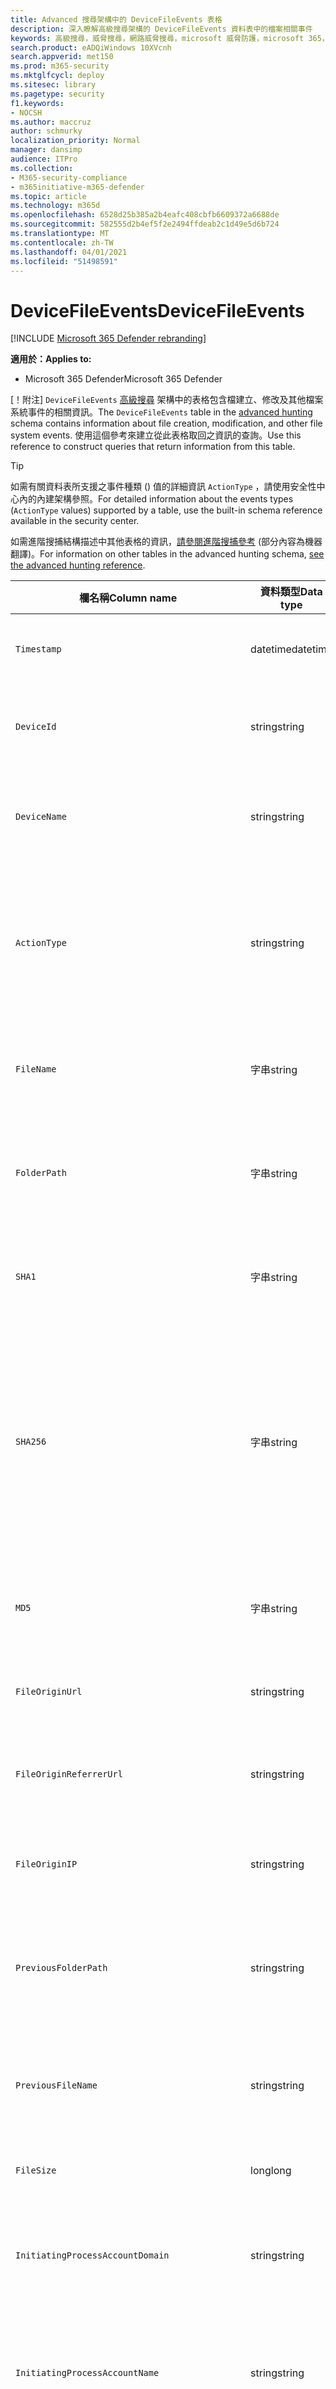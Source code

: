 ```yaml
---
title: Advanced 搜尋架構中的 DeviceFileEvents 表格
description: 深入瞭解高級搜尋架構的 DeviceFileEvents 資料表中的檔案相關事件
keywords: 高級搜尋，威脅搜尋，網路威脅搜尋，microsoft 威脅防護，microsoft 365，mtp，m365，搜尋，查詢，遙測，架構參考，kusto，資料表，欄，資料類型，描述、filecreationevents、DeviceFileEvents、檔、路徑、雜湊、sha1、sha256、md5
search.product: eADQiWindows 10XVcnh
search.appverid: met150
ms.prod: m365-security
ms.mktglfcycl: deploy
ms.sitesec: library
ms.pagetype: security
f1.keywords:
- NOCSH
ms.author: maccruz
author: schmurky
localization_priority: Normal
manager: dansimp
audience: ITPro
ms.collection:
- M365-security-compliance
- m365initiative-m365-defender
ms.topic: article
ms.technology: m365d
ms.openlocfilehash: 6528d25b385a2b4eafc408cbfb6609372a6688de
ms.sourcegitcommit: 582555d2b4ef5f2e2494ffdeab2c1d49e5d6b724
ms.translationtype: MT
ms.contentlocale: zh-TW
ms.lasthandoff: 04/01/2021
ms.locfileid: "51498591"
---
```

# <a name="devicefileevents"></a><span data-ttu-id="b8841-104">DeviceFileEvents</span><span class="sxs-lookup"><span data-stu-id="b8841-104">DeviceFileEvents</span></span>

[!INCLUDE [Microsoft 365 Defender rebranding](../includes/microsoft-defender.md)]


<span data-ttu-id="b8841-105">**適用於：**</span><span class="sxs-lookup"><span data-stu-id="b8841-105">**Applies to:**</span></span>
- <span data-ttu-id="b8841-106">Microsoft 365 Defender</span><span class="sxs-lookup"><span data-stu-id="b8841-106">Microsoft 365 Defender</span></span>

<span data-ttu-id="b8841-107">[！附注] `DeviceFileEvents` [高級搜尋](advanced-hunting-overview.md) 架構中的表格包含檔建立、修改及其他檔案系統事件的相關資訊。</span><span class="sxs-lookup"><span data-stu-id="b8841-107">The `DeviceFileEvents` table in the [advanced hunting](advanced-hunting-overview.md) schema contains information about file creation, modification, and other file system events.</span></span> <span data-ttu-id="b8841-108">使用這個參考來建立從此表格取回之資訊的查詢。</span><span class="sxs-lookup"><span data-stu-id="b8841-108">Use this reference to construct queries that return information from this table.</span></span>

>[!TIP]
> <span data-ttu-id="b8841-109">如需有關資料表所支援之事件種類 () 值的詳細資訊 `ActionType` ，請使用安全性中心內的內建架構參照。</span><span class="sxs-lookup"><span data-stu-id="b8841-109">For detailed information about the events types (`ActionType` values) supported by a table, use the built-in schema reference available in the security center.</span></span>

<span data-ttu-id="b8841-110">如需進階搜捕結構描述中其他表格的資訊，[請參閱進階搜捕參考](advanced-hunting-schema-tables.md) (部分內容為機器翻譯)。</span><span class="sxs-lookup"><span data-stu-id="b8841-110">For information on other tables in the advanced hunting schema, [see the advanced hunting reference](advanced-hunting-schema-tables.md).</span></span>

| <span data-ttu-id="b8841-111">欄名稱</span><span class="sxs-lookup"><span data-stu-id="b8841-111">Column name</span></span> | <span data-ttu-id="b8841-112">資料類型</span><span class="sxs-lookup"><span data-stu-id="b8841-112">Data type</span></span> | <span data-ttu-id="b8841-113">描述</span><span class="sxs-lookup"><span data-stu-id="b8841-113">Description</span></span> |
|-------------|-----------|-------------|
| `Timestamp` | <span data-ttu-id="b8841-114">datetime</span><span class="sxs-lookup"><span data-stu-id="b8841-114">datetime</span></span> | <span data-ttu-id="b8841-115">事件記錄的日期和時間</span><span class="sxs-lookup"><span data-stu-id="b8841-115">Date and time when the event was recorded</span></span> |
| `DeviceId` | <span data-ttu-id="b8841-116">string</span><span class="sxs-lookup"><span data-stu-id="b8841-116">string</span></span> | <span data-ttu-id="b8841-117">服務中電腦的唯一識別碼</span><span class="sxs-lookup"><span data-stu-id="b8841-117">Unique identifier for the machine in the service</span></span> |
| `DeviceName` | <span data-ttu-id="b8841-118">string</span><span class="sxs-lookup"><span data-stu-id="b8841-118">string</span></span> | <span data-ttu-id="b8841-119">電腦的完整網域名稱 (FQDN)</span><span class="sxs-lookup"><span data-stu-id="b8841-119">Fully qualified domain name (FQDN) of the machine</span></span> |
| `ActionType` | <span data-ttu-id="b8841-120">string</span><span class="sxs-lookup"><span data-stu-id="b8841-120">string</span></span> | <span data-ttu-id="b8841-121">觸發事件的活動類型。</span><span class="sxs-lookup"><span data-stu-id="b8841-121">Type of activity that triggered the event.</span></span> <span data-ttu-id="b8841-122">如需詳細資訊，請參閱[入口網站內架構參考](advanced-hunting-schema-tables.md?#get-schema-information-in-the-security-center)</span><span class="sxs-lookup"><span data-stu-id="b8841-122">See the [in-portal schema reference](advanced-hunting-schema-tables.md?#get-schema-information-in-the-security-center) for details</span></span> |
| `FileName` | <span data-ttu-id="b8841-123">字串</span><span class="sxs-lookup"><span data-stu-id="b8841-123">string</span></span> | <span data-ttu-id="b8841-124">記錄動作已套用的檔案名稱</span><span class="sxs-lookup"><span data-stu-id="b8841-124">Name of the file that the recorded action was applied to</span></span> |
| `FolderPath` | <span data-ttu-id="b8841-125">字串</span><span class="sxs-lookup"><span data-stu-id="b8841-125">string</span></span> | <span data-ttu-id="b8841-126">包含錄製的動作所套用之檔案的資料夾</span><span class="sxs-lookup"><span data-stu-id="b8841-126">Folder containing the file that the recorded action was applied to</span></span> |
| `SHA1` | <span data-ttu-id="b8841-127">字串</span><span class="sxs-lookup"><span data-stu-id="b8841-127">string</span></span> | <span data-ttu-id="b8841-128">記錄動作已套用的檔案 SHA-1</span><span class="sxs-lookup"><span data-stu-id="b8841-128">SHA-1 of the file that the recorded action was applied to</span></span> |
| `SHA256` | <span data-ttu-id="b8841-129">字串</span><span class="sxs-lookup"><span data-stu-id="b8841-129">string</span></span> | <span data-ttu-id="b8841-130">記錄動作已套用的檔案 SHA-256。</span><span class="sxs-lookup"><span data-stu-id="b8841-130">SHA-256 of the file that the recorded action was applied to.</span></span> <span data-ttu-id="b8841-131">此欄位通常未填入，可取得時請使用 SHA1 欄。</span><span class="sxs-lookup"><span data-stu-id="b8841-131">This field is usually not populated — use the SHA1 column when available.</span></span> |
| `MD5` | <span data-ttu-id="b8841-132">字串</span><span class="sxs-lookup"><span data-stu-id="b8841-132">string</span></span> | <span data-ttu-id="b8841-133">錄製的動作所套用的檔案 MD5 雜湊</span><span class="sxs-lookup"><span data-stu-id="b8841-133">MD5 hash of the file that the recorded action was applied to</span></span> |
| `FileOriginUrl` | <span data-ttu-id="b8841-134">string</span><span class="sxs-lookup"><span data-stu-id="b8841-134">string</span></span> | <span data-ttu-id="b8841-135">下載檔案所在的 URL</span><span class="sxs-lookup"><span data-stu-id="b8841-135">URL where the file was downloaded from</span></span> |
| `FileOriginReferrerUrl` | <span data-ttu-id="b8841-136">string</span><span class="sxs-lookup"><span data-stu-id="b8841-136">string</span></span> | <span data-ttu-id="b8841-137">連結至已下載檔案的網頁 URL</span><span class="sxs-lookup"><span data-stu-id="b8841-137">URL of the web page that links to the downloaded file</span></span> |
| `FileOriginIP` | <span data-ttu-id="b8841-138">string</span><span class="sxs-lookup"><span data-stu-id="b8841-138">string</span></span> | <span data-ttu-id="b8841-139">從中下載檔案的 IP 位址</span><span class="sxs-lookup"><span data-stu-id="b8841-139">IP address where the file was downloaded from</span></span> |
| `PreviousFolderPath` | <span data-ttu-id="b8841-140">string</span><span class="sxs-lookup"><span data-stu-id="b8841-140">string</span></span> | <span data-ttu-id="b8841-141">在套用錄製的動作之前包含檔的原始檔案夾</span><span class="sxs-lookup"><span data-stu-id="b8841-141">Original folder containing the file before the recorded action was applied</span></span> |
| `PreviousFileName` | <span data-ttu-id="b8841-142">string</span><span class="sxs-lookup"><span data-stu-id="b8841-142">string</span></span> | <span data-ttu-id="b8841-143">重新命名為動作結果之檔案的原始名稱</span><span class="sxs-lookup"><span data-stu-id="b8841-143">Original name of the file that was renamed as a result of the action</span></span> |
| `FileSize` | <span data-ttu-id="b8841-144">long</span><span class="sxs-lookup"><span data-stu-id="b8841-144">long</span></span> | <span data-ttu-id="b8841-145">檔案大小（以位元組為單位）</span><span class="sxs-lookup"><span data-stu-id="b8841-145">Size of the file in bytes</span></span> |
| `InitiatingProcessAccountDomain` | <span data-ttu-id="b8841-146">string</span><span class="sxs-lookup"><span data-stu-id="b8841-146">string</span></span> | <span data-ttu-id="b8841-147">執行負責事件之處理常式之帳戶的網域</span><span class="sxs-lookup"><span data-stu-id="b8841-147">Domain of the account that ran the process responsible for the event</span></span> |
| `InitiatingProcessAccountName` | <span data-ttu-id="b8841-148">string</span><span class="sxs-lookup"><span data-stu-id="b8841-148">string</span></span> | <span data-ttu-id="b8841-149">負責事件之處理常式的帳戶使用者名稱</span><span class="sxs-lookup"><span data-stu-id="b8841-149">User name of the account that ran the process responsible for the event</span></span> |
| `InitiatingProcessAccountSid` | <span data-ttu-id="b8841-150">string</span><span class="sxs-lookup"><span data-stu-id="b8841-150">string</span></span> | <span data-ttu-id="b8841-151">執行事件負責處理之帳戶的安全性識別碼 (SID) </span><span class="sxs-lookup"><span data-stu-id="b8841-151">Security Identifier (SID) of the account that ran the process responsible for the event</span></span> |
| `InitiatingProcessAccountUpn` | <span data-ttu-id="b8841-152">string</span><span class="sxs-lookup"><span data-stu-id="b8841-152">string</span></span> | <span data-ttu-id="b8841-153">執行事件負責之帳戶的使用者主要名稱 (UPN) </span><span class="sxs-lookup"><span data-stu-id="b8841-153">User principal name (UPN) of the account that ran the process responsible for the event</span></span> |
| `InitiatingProcessAccountObjectId` | <span data-ttu-id="b8841-154">string</span><span class="sxs-lookup"><span data-stu-id="b8841-154">string</span></span> | <span data-ttu-id="b8841-155">執行負責事件之處理常式之使用者帳戶的 Azure AD 物件識別碼</span><span class="sxs-lookup"><span data-stu-id="b8841-155">Azure AD object ID of the user account that ran the process responsible for the event</span></span> |
| `InitiatingProcessMD5` | <span data-ttu-id="b8841-156">string</span><span class="sxs-lookup"><span data-stu-id="b8841-156">string</span></span> | <span data-ttu-id="b8841-157">啟動事件之程式 (映射檔) 的 MD5 雜湊</span><span class="sxs-lookup"><span data-stu-id="b8841-157">MD5 hash of the process (image file) that initiated the event</span></span> |
| `InitiatingProcessSHA1` | <span data-ttu-id="b8841-158">string</span><span class="sxs-lookup"><span data-stu-id="b8841-158">string</span></span> | <span data-ttu-id="b8841-159">啟動事件) 的處理常式 (映射檔 SHA-1</span><span class="sxs-lookup"><span data-stu-id="b8841-159">SHA-1 of the process (image file) that initiated the event</span></span> |
| `InitiatingProcessSHA256` | <span data-ttu-id="b8841-160">string</span><span class="sxs-lookup"><span data-stu-id="b8841-160">string</span></span> | <span data-ttu-id="b8841-161">啟動事件) 的處理常式 (映射檔 SHA-256。</span><span class="sxs-lookup"><span data-stu-id="b8841-161">SHA-256 of the process (image file) that initiated the event.</span></span> <span data-ttu-id="b8841-162">此欄位通常未填入，可取得時請使用 SHA1 欄。</span><span class="sxs-lookup"><span data-stu-id="b8841-162">This field is usually not populated — use the SHA1 column when available.</span></span> |
| `InitiatingProcessFolderPath` | <span data-ttu-id="b8841-163">字串</span><span class="sxs-lookup"><span data-stu-id="b8841-163">string</span></span> | <span data-ttu-id="b8841-164">包含初始化事件之處理 (映射檔) 程式的資料夾</span><span class="sxs-lookup"><span data-stu-id="b8841-164">Folder containing the process (image file) that initiated the event</span></span> |
| `InitiatingProcessFileName` | <span data-ttu-id="b8841-165">string</span><span class="sxs-lookup"><span data-stu-id="b8841-165">string</span></span> | <span data-ttu-id="b8841-166">啟動事件的進程名稱</span><span class="sxs-lookup"><span data-stu-id="b8841-166">Name of the process that initiated the event</span></span> |
| `InitiatingProcessFileSize` | <span data-ttu-id="b8841-167">long</span><span class="sxs-lookup"><span data-stu-id="b8841-167">long</span></span> | <span data-ttu-id="b8841-168">初始化事件之處理 (映射檔) 的大小</span><span class="sxs-lookup"><span data-stu-id="b8841-168">Size of the process (image file) that initiated the event</span></span> |
| `InitiatingProcessVersionInfoCompanyName` | <span data-ttu-id="b8841-169">string</span><span class="sxs-lookup"><span data-stu-id="b8841-169">string</span></span> | <span data-ttu-id="b8841-170">處理常式 (映射檔的版本資訊中) 負責事件的公司名稱</span><span class="sxs-lookup"><span data-stu-id="b8841-170">Company name from the version information of the process (image file) responsible for the event</span></span> |
| `InitiatingProcessVersionInfoProductName` | <span data-ttu-id="b8841-171">string</span><span class="sxs-lookup"><span data-stu-id="b8841-171">string</span></span> | <span data-ttu-id="b8841-172">處理常式 (映射檔的版本資訊中的產品名稱) 該事件的負責人</span><span class="sxs-lookup"><span data-stu-id="b8841-172">Product name from the version information of the process (image file) responsible for the event</span></span> |
|` InitiatingProcessVersionInfoProductVersion` | <span data-ttu-id="b8841-173">string</span><span class="sxs-lookup"><span data-stu-id="b8841-173">string</span></span> | <span data-ttu-id="b8841-174"> (映射檔的版本資訊中的產品版本) 負責事件的處理常式</span><span class="sxs-lookup"><span data-stu-id="b8841-174">Product version from the version information of the process (image file) responsible for the event</span></span> |
|` InitiatingProcessVersionInfoInternalFileName` | <span data-ttu-id="b8841-175">string</span><span class="sxs-lookup"><span data-stu-id="b8841-175">string</span></span> | <span data-ttu-id="b8841-176">處理常式 (映射檔的版本資訊中的內部檔案名) 負責事件</span><span class="sxs-lookup"><span data-stu-id="b8841-176">Internal file name from the version information of the process (image file) responsible for the event</span></span> |
| `InitiatingProcessVersionInfoOriginalFileName` | <span data-ttu-id="b8841-177">string</span><span class="sxs-lookup"><span data-stu-id="b8841-177">string</span></span> | <span data-ttu-id="b8841-178">處理常式 (映射檔的版本資訊中的原始檔案名) 負責事件。</span><span class="sxs-lookup"><span data-stu-id="b8841-178">Original file name from the version information of the process (image file) responsible for the event</span></span> |
| `InitiatingProcessVersionInfoFileDescription` | <span data-ttu-id="b8841-179">string</span><span class="sxs-lookup"><span data-stu-id="b8841-179">string</span></span> | <span data-ttu-id="b8841-180">處理常式 (映射檔的版本資訊的描述) 該事件的負責人</span><span class="sxs-lookup"><span data-stu-id="b8841-180">Description from the version information of the process (image file) responsible for the event</span></span> |
| `InitiatingProcessId` | <span data-ttu-id="b8841-181">int</span><span class="sxs-lookup"><span data-stu-id="b8841-181">int</span></span> | <span data-ttu-id="b8841-182">啟動事件之程式的進程識別碼 (PID) </span><span class="sxs-lookup"><span data-stu-id="b8841-182">Process ID (PID) of the process that initiated the event</span></span> |
| `InitiatingProcessCommandLine` | <span data-ttu-id="b8841-183">string</span><span class="sxs-lookup"><span data-stu-id="b8841-183">string</span></span> | <span data-ttu-id="b8841-184">用來執行啟動事件之處理常式的命令列</span><span class="sxs-lookup"><span data-stu-id="b8841-184">Command line used to run the process that initiated the event</span></span> |
| `InitiatingProcessCreationTime` | <span data-ttu-id="b8841-185">datetime</span><span class="sxs-lookup"><span data-stu-id="b8841-185">datetime</span></span> | <span data-ttu-id="b8841-186">啟動事件處理常式的日期和時間</span><span class="sxs-lookup"><span data-stu-id="b8841-186">Date and time when the process that initiated the event was started</span></span> |
| `InitiatingProcessIntegrityLevel` | <span data-ttu-id="b8841-187">string</span><span class="sxs-lookup"><span data-stu-id="b8841-187">string</span></span> | <span data-ttu-id="b8841-188">啟動事件之處理常式的完整性層級。</span><span class="sxs-lookup"><span data-stu-id="b8841-188">Integrity level of the process that initiated the event.</span></span> <span data-ttu-id="b8841-189">Windows 會根據特定的特性，例如從網際網路下載啟動，將完整性層級指派給處理常式。</span><span class="sxs-lookup"><span data-stu-id="b8841-189">Windows assigns integrity levels to processes based on certain characteristics, such as if they were launched from an internet download.</span></span> <span data-ttu-id="b8841-190">這些完整性層級會影響資源的許可權</span><span class="sxs-lookup"><span data-stu-id="b8841-190">These integrity levels influence permissions to resources</span></span> |
| `InitiatingProcessTokenElevation` | <span data-ttu-id="b8841-191">string</span><span class="sxs-lookup"><span data-stu-id="b8841-191">string</span></span> | <span data-ttu-id="b8841-192">指出是否存在使用者存取控制的 Token 類型 (UAC) 許可權提升會套用至啟動事件的程式。</span><span class="sxs-lookup"><span data-stu-id="b8841-192">Token type indicating the presence or absence of User Access Control (UAC) privilege elevation applied to the process that initiated the event</span></span> |
| `InitiatingProcessParentId` | <span data-ttu-id="b8841-193">int</span><span class="sxs-lookup"><span data-stu-id="b8841-193">int</span></span> | <span data-ttu-id="b8841-194">產生負責事件之處理常式之父進程的進程識別碼 (PID) </span><span class="sxs-lookup"><span data-stu-id="b8841-194">Process ID (PID) of the parent process that spawned the process responsible for the event</span></span> |
| `InitiatingProcessParentFileName` | <span data-ttu-id="b8841-195">string</span><span class="sxs-lookup"><span data-stu-id="b8841-195">string</span></span> | <span data-ttu-id="b8841-196">產生負責事件之處理常式的父進程名稱</span><span class="sxs-lookup"><span data-stu-id="b8841-196">Name of the parent process that spawned the process responsible for the event</span></span> |
| `InitiatingProcessParentCreationTime` | <span data-ttu-id="b8841-197">datetime</span><span class="sxs-lookup"><span data-stu-id="b8841-197">datetime</span></span> | <span data-ttu-id="b8841-198">啟動事件之處理常式的父項時的日期和時間</span><span class="sxs-lookup"><span data-stu-id="b8841-198">Date and time when the parent of the process responsible for the event was started</span></span> |
| `RequestProtocol` | <span data-ttu-id="b8841-199">string</span><span class="sxs-lookup"><span data-stu-id="b8841-199">string</span></span> | <span data-ttu-id="b8841-200">用於啟動活動的網路通訊協定（如果適用）：未知、本機、SMB 或 NFS</span><span class="sxs-lookup"><span data-stu-id="b8841-200">Network protocol, if applicable, used to initiate the activity: Unknown, Local, SMB, or NFS</span></span> |
| `RequestSourceIP` | <span data-ttu-id="b8841-201">string</span><span class="sxs-lookup"><span data-stu-id="b8841-201">string</span></span> | <span data-ttu-id="b8841-202">啟動活動之遠端裝置的 IPv4 或 IPv6 位址</span><span class="sxs-lookup"><span data-stu-id="b8841-202">IPv4 or IPv6 address of the remote device that initiated the activity</span></span> |
| `RequestSourcePort` | <span data-ttu-id="b8841-203">string</span><span class="sxs-lookup"><span data-stu-id="b8841-203">string</span></span> | <span data-ttu-id="b8841-204">啟動活動的遠端裝置上的來源埠</span><span class="sxs-lookup"><span data-stu-id="b8841-204">Source port on the remote device that initiated the activity</span></span> |
| `RequestAccountName` | <span data-ttu-id="b8841-205">string</span><span class="sxs-lookup"><span data-stu-id="b8841-205">string</span></span> | <span data-ttu-id="b8841-206">遠端啟動活動所用的帳戶使用者名稱</span><span class="sxs-lookup"><span data-stu-id="b8841-206">User name of account used to remotely initiate the activity</span></span> |
| `RequestAccountDomain` | <span data-ttu-id="b8841-207">string</span><span class="sxs-lookup"><span data-stu-id="b8841-207">string</span></span> | <span data-ttu-id="b8841-208">用於遠端啟動活動之帳戶的網域</span><span class="sxs-lookup"><span data-stu-id="b8841-208">Domain of the account used to remotely initiate the activity</span></span> |
| `RequestAccountSid` | <span data-ttu-id="b8841-209">string</span><span class="sxs-lookup"><span data-stu-id="b8841-209">string</span></span> | <span data-ttu-id="b8841-210">遠端啟動活動所使用之帳戶的安全性識別碼 (SID) </span><span class="sxs-lookup"><span data-stu-id="b8841-210">Security Identifier (SID) of the account used to remotely initiate the activity</span></span> |
| `ShareName` | <span data-ttu-id="b8841-211">string</span><span class="sxs-lookup"><span data-stu-id="b8841-211">string</span></span> | <span data-ttu-id="b8841-212">包含檔案的共用資料夾名稱</span><span class="sxs-lookup"><span data-stu-id="b8841-212">Name of shared folder containing the file</span></span> |
| `InitiatingProcessFileSize` | <span data-ttu-id="b8841-213">long</span><span class="sxs-lookup"><span data-stu-id="b8841-213">long</span></span> | <span data-ttu-id="b8841-214">執行事件處理常式的檔案大小</span><span class="sxs-lookup"><span data-stu-id="b8841-214">Size of the file that ran the process responsible for the event</span></span> |
| `SensitivityLabel` | <span data-ttu-id="b8841-215">string</span><span class="sxs-lookup"><span data-stu-id="b8841-215">string</span></span> | <span data-ttu-id="b8841-216">套用至電子郵件、檔案或其他內容的標籤，以分類資訊保護</span><span class="sxs-lookup"><span data-stu-id="b8841-216">Label applied to an email, file, or other content to classify it for information protection</span></span> |
| `SensitivitySubLabel` | <span data-ttu-id="b8841-217">string</span><span class="sxs-lookup"><span data-stu-id="b8841-217">string</span></span> | <span data-ttu-id="b8841-218">套用至電子郵件、檔案或其他內容的 Sublabel，以分類資訊保護;敏感度分組是以靈敏度標籤群組，但是會個別處理</span><span class="sxs-lookup"><span data-stu-id="b8841-218">Sublabel applied to an email, file, or other content to classify it for information protection; sensitivity sublabels are grouped under sensitivity labels but are treated independently</span></span> |
| `IsAzureInfoProtectionApplied` | <span data-ttu-id="b8841-219">布林值</span><span class="sxs-lookup"><span data-stu-id="b8841-219">boolean</span></span> | <span data-ttu-id="b8841-220">指出檔案是否由 Azure 資訊保護所加密</span><span class="sxs-lookup"><span data-stu-id="b8841-220">Indicates whether the file is encrypted by Azure Information Protection</span></span> |
| `ReportId` | <span data-ttu-id="b8841-221">long</span><span class="sxs-lookup"><span data-stu-id="b8841-221">long</span></span> | <span data-ttu-id="b8841-222">以重複計數器為基礎的事件識別碼。</span><span class="sxs-lookup"><span data-stu-id="b8841-222">Event identifier based on a repeating counter.</span></span> <span data-ttu-id="b8841-223">若要識別唯一的事件，此資料行必須與 DeviceName 及 Timestamp 資料行一起使用。</span><span class="sxs-lookup"><span data-stu-id="b8841-223">To identify unique events, this column must be used in conjunction with the DeviceName and Timestamp columns.</span></span> |
| `AppGuardContainerId` | <span data-ttu-id="b8841-224">string</span><span class="sxs-lookup"><span data-stu-id="b8841-224">string</span></span> | <span data-ttu-id="b8841-225">Application Guard 用來隔離瀏覽器活動的虛擬容器識別碼</span><span class="sxs-lookup"><span data-stu-id="b8841-225">Identifier for the virtualized container used by Application Guard to isolate browser activity</span></span> |
| `AdditionalFields` | <span data-ttu-id="b8841-226">string</span><span class="sxs-lookup"><span data-stu-id="b8841-226">string</span></span> | <span data-ttu-id="b8841-227">實體或事件的其他資訊</span><span class="sxs-lookup"><span data-stu-id="b8841-227">Additional information about the entity or event</span></span> |
>[!NOTE]
> <span data-ttu-id="b8841-228">檔案雜湊資訊會在可用時永遠顯示。</span><span class="sxs-lookup"><span data-stu-id="b8841-228">File hash information will always be shown when it is available.</span></span> <span data-ttu-id="b8841-229">不過，有數個可能的原因是無法計算 SHA1、SHA256 或 MD5。</span><span class="sxs-lookup"><span data-stu-id="b8841-229">However, there are several possible reasons why a SHA1, SHA256, or MD5 cannot be calculated.</span></span> <span data-ttu-id="b8841-230">例如，檔案可能位於遠端存放區、已壓縮或已標記為虛擬的另一個處理常式鎖定。</span><span class="sxs-lookup"><span data-stu-id="b8841-230">For instance, the file might be located in remote storage, locked by another process, compressed, or marked as virtual.</span></span> <span data-ttu-id="b8841-231">在這些情況下，檔雜湊資訊會顯示空白。</span><span class="sxs-lookup"><span data-stu-id="b8841-231">In these scenarios, the file hash information appears empty.</span></span>

## <a name="related-topics"></a><span data-ttu-id="b8841-232">相關主題</span><span class="sxs-lookup"><span data-stu-id="b8841-232">Related topics</span></span>
- [<span data-ttu-id="b8841-233">進階搜捕概觀</span><span class="sxs-lookup"><span data-stu-id="b8841-233">Advanced hunting overview</span></span>](advanced-hunting-overview.md)
- [<span data-ttu-id="b8841-234">了解查詢語言</span><span class="sxs-lookup"><span data-stu-id="b8841-234">Learn the query language</span></span>](advanced-hunting-query-language.md)
- [<span data-ttu-id="b8841-235">使用共用查詢</span><span class="sxs-lookup"><span data-stu-id="b8841-235">Use shared queries</span></span>](advanced-hunting-shared-queries.md)
- [<span data-ttu-id="b8841-236">跨裝置、電子郵件、應用程式和身分識別搜捕</span><span class="sxs-lookup"><span data-stu-id="b8841-236">Hunt across devices, emails, apps, and identities</span></span>](advanced-hunting-query-emails-devices.md)
- [<span data-ttu-id="b8841-237">了解結構描述</span><span class="sxs-lookup"><span data-stu-id="b8841-237">Understand the schema</span></span>](advanced-hunting-schema-tables.md)
- [<span data-ttu-id="b8841-238">套用查詢最佳做法</span><span class="sxs-lookup"><span data-stu-id="b8841-238">Apply query best practices</span></span>](advanced-hunting-best-practices.md)
